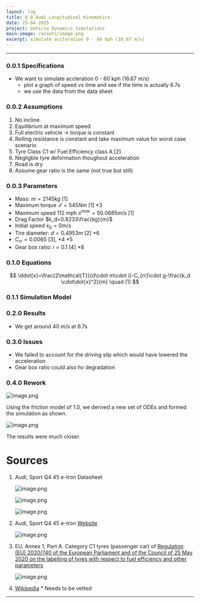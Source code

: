 ```yaml
---
layout: log
title: 0.0 Audi Longitudinal Kinematics
date: 25-04-2025
project: Vehicle Dynamics Simulations
main-image: /assets/image.png
excerpt: simulate accleration 0 - 60 kph (16.67 m/s)
---
```


---
### 0.0.1 Specifications

- We want to simulate accleration 0 - 60 kph (16.67 m/s)
    - plot a graph of speed vs time and see if the time is actually 6.7s
    - we use the data from the data sheet

### 0.0.2 Assumptions

1. No incline
2. Equilibrium at maximum speed 
3. Full electric vehicle → torque is constant 
4. Rolling resistance is constant and take maximum value for worst case scenario 
5. Tyre Class C1 w/ Fuel Efficiency class A [2] 
6. Negligble tyre deformation thoughout acceleration 
7. Road is dry 
8. Assume gear ratio is the same (not true but still)

### 0.0.3 Parameters

- Mass: $m = 2145 kg$ [1]
- Maximum torque $\mathcal{T}= 545 Nm$ [1] *3
- Maximum speed 112 mph $\dot{x}^{max}= 50.0685 m/s$  [1]
- Drag Factor $k_d=0.8233\frac{kg}{m}$
- Initial speed $\dot{x}_0=0 m/s$
- Tire diameter: $d=0.4953 m$ [2] *6
- $C_{rr}=0.0065$ [3], *4 *5
- Gear box ratio: $i=0.1$ [4] *8

### 0.1.0 Equations

$$
\ddot{x}=\frac{2\mathcal{T}}{d\cdot m\cdot i}-C_{rr}\cdot g-\frac{k_d \cdot\dot{x}^2}{m}  \quad (1)
$$

### 0.1.1 Simulation Model

### 0.2.0 Results

- We get around 40 m/s at 6.7s

### 0.3.0 Issues

- We failed to account for the driving slip which would have lowered the acceleration
- Gear box ratio could also hv degradation

### 0.4.0 Rework

![image.png](/assets/image.png)

Using the friction model of 1.0, we derived a new set of ODEs and formed the simulation as shown.

![image.png](/assets/image%201.png)

The results were much closer.

# Sources

1. Audi, Sport Q4 45 e-tron Datasheet
    
    ![image.png](/assets/image%2090.png)
    
    ![image.png](/assets/image%2091.png)
    
    ![image.png](/assets/image%2092.png)
    
2. Audi, Sport Q4 45 e-tron [Website](https://www.audi.co.uk/en/models/q4/q4-e-tron/configurator/?ulid=1743863220535&pr=F4BACM0_2025%7C5Y5Y%7CAO#layer=/uk/web/en/models/q4/q4-e-tron-overview.engine_infolayer.F4BA530PWEPYLWDM_2024.html)
    
    ![image.png](/assets/image%2093.png)
    
3. EU, Annex 1, Part A. Category C1 tyres (passenger car) of [Regulation (EU) 2020/740 of the European Parliament and of the Council of 25 May 2020 on the labelling of tyres with respect to fuel efficiency and other parameters](https://eur-lex.europa.eu/legal-content/EN/TXT/?uri=uriserv%3AOJ.L_.2020.177.01.0001.01.ENG&toc=OJ%3AL%3A2020%3A177%3ATOC)
    
    ![image.png](/assets/image%2094.png)
    
4. [Wikipedia](https://en.wikipedia.org/wiki/Audi_Q4_e-tron#:~:text=Its%201%2Dspeed%20gear%20is,a%20ratio%20of%2011.5%3A1.) * Needs to be vetted 

---
